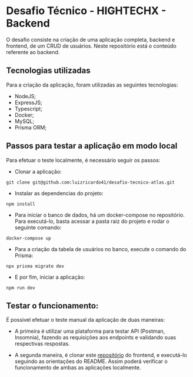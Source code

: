 # Desafio Técnico - HIGHTECHX - Backend

O desafio consiste na criação de uma aplicação completa, backend e frontend, de um CRUD de usuários. Neste repositório está o conteúdo referente ao backend.

## Tecnologias utilizadas

Para a criação da aplicação, foram utilizadas as seguintes tecnologias:
  
  - NodeJS;
  - ExpressJS;
  - Typescript;
  - Docker;
  - MySQL;
  - Prisma ORM;
  
## Passos para testar a aplicação em modo local

Para efetuar o teste localmente, é necessário seguir os passos:

- Clonar a aplicação: 

`git clone git@github.com:luizricardo41/desafio-tecnico-atlas.git`

- Instalar as dependencias do projeto: 

`npm install`

- Para iniciar o banco de dados, há um docker-compose no repositório. Para executá-lo, basta acessar a pasta raiz do projeto e rodar o seguinte comando:

`docker-compose up`

- Para a criação da tabela de usuários no banco, execute o comando do Prisma:

`npx prisma migrate dev`

- E por fim, iniciar a aplicação:

`npm run dev`

## Testar o funcionamento:

É possivel efetuar o teste manual da aplicação de duas maneiras:

- A primeira é utilizar uma plataforma para testar API (Postman, Insomnia), fazendo as requisições aos endpoints e validando suas respectivas respostas.

- A segunda maneira, é clonar este [repositório](https://github.com/luizricardo41/CRUD-frontend) do frontend, e executá-lo seguindo as orientações do README. Assim poderá verificar o funcionamento de ambas as aplicações localmente.
